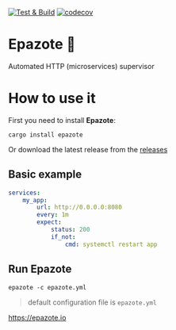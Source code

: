 [![Test & Build](https://github.com/epazote/epazote/actions/workflows/build.yml/badge.svg)](https://github.com/epazote/epazote/actions/workflows/build.yml)
[![codecov](https://codecov.io/gh/epazote/epazote/branch/main/graph/badge.svg?token=ztiGQV2sTm)](https://codecov.io/gh/epazote/epazote)

# Epazote 🌿
Automated HTTP (microservices) supervisor

# How to use it
First you need to install **Epazote**:

    cargo install epazote

Or download the latest release from the [releases](https://github.com/epazote/epazote/releases)


## Basic example

```yaml
services:
    my_app:
        url: http://0.0.0.0:8080
        every: 1m
        expect:
            status: 200
            if_not:
                cmd: systemctl restart app
```

## Run Epazote

    epazote -c epazote.yml

> default configuration file is `epazote.yml`


https://epazote.io
